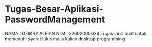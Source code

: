 # Tugas-Besar-Aplikasi-PasswordManagement
NAMA : DZIKRY ALFIAN NIM : 32602000024
Tugas ini dibuat untuk memenuhi syarat lulus mata kuliah desktop programming 
